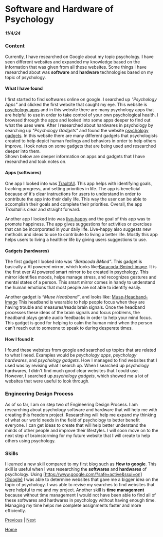 # Software and Hardware of Psychology
##### 11/4/24
### Content
Currently, I have researched on Google about my topic psychology. I have seen different websites and expanded my knowledge based on the information that was given from all these websites. Some things I have researched about was **software** and **hardware** technologies based on my topic of psychology. 

#### What I have found
I first started to find softwares online on google. I searched up _"Psychology Apps"_ and clicked the first website that caught my eye. This website is [psychology apps](https://careersinpsychology.org/15-psychology-apps-you-should-be-using/) and in this website there are many psychology apps that are helpful to use in order to take control of your own psychological health. I browsed through the apps and looked into some apps deeper to find out what the uses were. After I researched about hardwares in psychology by searching up _"Psychology Gadgets"_ and found the website [psychology gadgets](https://techround.co.uk/tech/mental-health-wearables-gadgets/). In this website there are many different gadgets that psychologists created to help depict human feelings and behaviors in order to help others improve. I took notes on some gadgets that are being used and researched deeper into them.  
Shown below are deeper information on apps and gadgets that I have researched and took notes on.

#### Apps (softwares)
One app I looked into was [TraxItAll](https://www.traxitall.com). This app helps with identifying goals, tracking progress, and setting priorities in life. The app is beneficial because of it's clear instructions for users to understand in order to contribute the app into their daily life. This way the user can be able to accomplish their goals and complete their priorities. Overall, the app _TraxItall_ is clear and straight forward.  

Another app I looked into was [live-happy](https://live-happy.app) and the goal of this app was to promote happiness. The app gives suggestions for activities or exercises that can be incorporated in your daily life. Live-happy also suggests new methods and ideas to use to contribute to living a better life. Mostly this app helps users to living a healthier life by giving users suggestions to use.

####  Gadgets (hardwares)
The first gadget I looked into was _“Baracoda BMind”_. This gadget is basically a AI powered mirror, which looks like:[Baracoda-Bmind-image](https://nexttechtoday.com/wp-content/uploads/2024/01/Baracodas-BMind-The-Worlds-First-Smart-Mirror-Designed-For-Mental-Wellness.jpg). It is the first ever AI powered smart mirror to be created in psychology. This mirror identifies moods, helps manage stress, and recognizes gestures and mental states of a person. This smart mirror comes in handy to understand the human emotions that most people are not able to identify easily.  

Another gadget is _“Muse Headband”_, and looks like: [Muse-Headband-Image](https://i0.wp.com/therevealer.org/wp-content/uploads/2022/05/Muse-Poster.jpeg?resize=703%2C369&ssl=1) This headband is wearable to help people focus when they are having trouble and measures/reads brain signals. Once the headband processes these ideas of the brain signals and focus problems, the headband plays gentle audio feedbacks in order to help your mind focus. This gadget is good for helping to calm the human mind when the person can't reach out to someone to speak to during desperate times.

#### How I found it
I found these websites from google and searched up topics that are related to what I need. Examples would be _psychology apps_, _psychology hardwares_, and _psychology gadgets_. How I managed to find websites that I used was by revising what I search up. When I searched up psychology hardwares, I didn't find much good clear websites that I could use. However, I searched up _psychology gadgets_, which showed me a lot of websites that were useful to look through. 

### Engineering Design Process
As of so far, I am on step two of Engineering Design Process. I am researching about psychology software and hardware that will help me with creating this freedom project. Researching will help me expand my thinking of what our world needs in the field of psychology to better benefit everyone. I can get ideas to create that will help better understand the minds of other people and improve their lifestyles. I will soon move on to the next step of brainstorming for my future website that I will create to help others using psychology.

### Skills
I learned a new skill compared to my first blog such as **How to google**. This skill is useful when I was researching the **softwares** and **hardwares** of psychology. Using [https://www.google.com/?safe=active&ssui=on](Google) I was able to determine websites that gave me a bigger idea on the topic of psychology. I was able to revise my searches to find websites that were helpful to me and my project. Another skill is **time management** because without time management I would not have been able to find all of these softwares and hardwares in psychology without having enough time. Managing my time helps me complete assignments faster and more efficiently.  

[Previous](entry01.md) | [Next](entry03.md)

[Home](../README.md)
